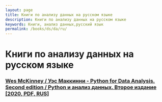 ```yaml
---
layout: page
title: Книги по анализу данных на русском языке
description: Книги по анализу данных на русском языке
keywords: Книги, анализ данных,русский язык
permalink: /books/ds/da/ru/
---
```


# Книги по анализу данных на русском языке

### [Wes McKinney / Уэс Маккинни - Python for Data Analysis. Second edition / Python и анализ данных. Второе издание [2020, PDF, RUS]](/books/ds/da/ru/python-for-data-analysis/)
